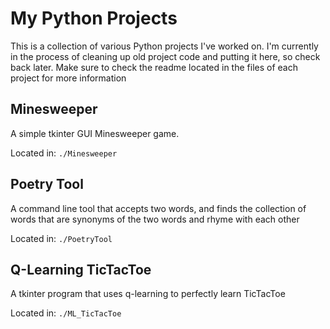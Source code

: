 # My Python Projects

This is a collection of various Python projects I've worked on. I'm currently in the process of cleaning up old project code and putting it here, so check back later.
Make sure to check the readme located in the files of each project for more information

## Minesweeper

A simple tkinter GUI Minesweeper game.

Located in: `./Minesweeper`

## Poetry Tool

A command line tool that accepts two words, and finds the collection of words that are synonyms of the two words and rhyme with each other

Located in: `./PoetryTool`

## Q-Learning TicTacToe

A tkinter program that uses q-learning to perfectly learn TicTacToe

Located in: `./ML_TicTacToe`
